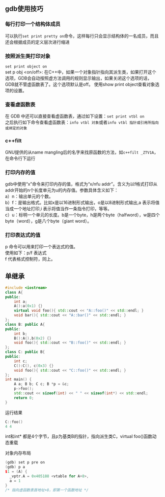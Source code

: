 
## gdb使用技巧
### 每行打印一个结构体成员
可以执行`set print pretty on`命令，这样每行只会显示结构体的一名成员，而且还会根据成员的定义层次进行缩进

### 按照派生类打印对象
`set print object on`<br>
set p obj <on/off>: 在C++中，如果一个对象指针指向其派生类，如果打开这个选项，GDB会自动按照虚方法调用的规则显示输出，如果关闭这个选项的话，GDB就不管虚函数表了。这个选项默认是off。 使用show print object查看对象选项的设置。

### 查看虚函数表
在 GDB 中还可以直接查看虚函数表，通过如下设置：`set print vtbl on`<br>
之后执行如下命令查看虚函数表：`info vtbl 对象`或者`info vtbl 指针或引用所指向或绑定的对象`

### c++filt
GNU提供的从name mangling后的名字来找原函数的方法，如`c++filt _ZTV1A`，在命令行下运行

### 打印内存的值
gdb中使用“x”命令来打印内存的值，格式为“x/nfu addr”。含义为以f格式打印从addr开始的n个长度单元为u的内存值。参数具体含义如下：<br>
 a）n：输出单元的个数。<br>
 b）f：是输出格式。比如x是以16进制形式输出，o是以8进制形式输出,a 表示将值当成一个地址打印,i 表示将值当作一条指令打印，等等。<br>
 c）u：标明一个单元的长度。b是一个byte，h是两个byte（halfword），w是四个byte（word），g是八个byte（giant word）。

### 打印表达式的值
p 命令可以用来打印一个表达式的值。<br>
使用如下：p/f 表达式<br>
f 代表格式控制符，同上。

## 单继承
```c++
#include <iostream>
class A{
public:
    int a;
    A():a(0x1) {}
    virtual void foo(){ std::cout << "A::foo()" << std::endl; }
    void bar(){ std::cout << "A::bar()" << std::endl; }
};
class B: public A{
public:
    int b;
    B():A(),b(0x2) {}
    void foo(){ std::cout << "B::foo()" << std::endl; }
};
class C: public B{
public:
    int c;
    C():C(), c(0x3) {}
    void foo(){ std::cout << "C::foo()" << std::endl; }
};
int main() {
    A a; B b; C c; B *p = &c;
    p->foo();
    std::cout << sizeof(int) << " " << sizeof(int*) << std::endl;
    return 0;
}
```

运行结果

```c++
C::foo()
4 4
```
int和int* 都是4个字节，且p为基类B的指针，指向派生类C，virtual foo()函数动态重载

对象内存布局
 
```c++
(gdb) set p pre on
(gdb) p a
$1 = (A) {
  _vptr.A = 0x405188 <vtable for A+8>, 
  a = 1
}
/* 指向虚函数表首地址+8，即第一个函数地址 */
```
